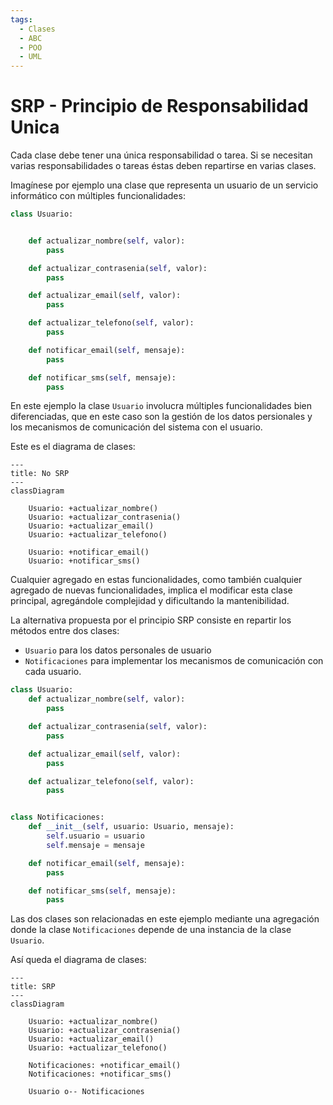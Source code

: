 ```yaml
---
tags:
  - Clases
  - ABC
  - POO
  - UML
---
```




# SRP - Principio de Responsabilidad Unica

Cada clase debe tener una única responsabilidad o tarea. 
Si se necesitan varias responsabilidades o tareas éstas deben repartirse en varias clases.


Imagínese por ejemplo una clase
que representa un usuario
de un servicio informático
con múltiples funcionalidades:


```py title="SRP (No implementado)"
class Usuario:


    def actualizar_nombre(self, valor):
        pass

    def actualizar_contrasenia(self, valor):
        pass

    def actualizar_email(self, valor):
        pass

    def actualizar_telefono(self, valor):
        pass

    def notificar_email(self, mensaje):
        pass

    def notificar_sms(self, mensaje):
        pass
```

En este ejemplo la clase `Usuario` involucra múltiples funcionalidades
bien diferenciadas,
que en este caso son la gestión de los datos persionales
y los mecanismos de comunicación del sistema con el usuario.

Este es el diagrama de clases:

```mermaid
---
title: No SRP
---
classDiagram

    Usuario: +actualizar_nombre()
    Usuario: +actualizar_contrasenia()
    Usuario: +actualizar_email()
    Usuario: +actualizar_telefono()

    Usuario: +notificar_email()
    Usuario: +notificar_sms()
```




Cualquier agregado en estas funcionalidades, 
como también cualquier agregado de nuevas funcionalidades,
implica el modificar esta clase principal,
agregándole complejidad y dificultando la mantenibilidad.


La alternativa propuesta por el principio SRP
consiste en repartir los métodos entre dos clases:

- `Usuario` para los datos personales de usuario
- `Notificaciones` para implementar los mecanismos de comunicación
con cada usuario.


```py title="SRP"
class Usuario:
    def actualizar_nombre(self, valor):
        pass

    def actualizar_contrasenia(self, valor):
        pass

    def actualizar_email(self, valor):
        pass

    def actualizar_telefono(self, valor):
        pass


class Notificaciones:
    def __init__(self, usuario: Usuario, mensaje):
        self.usuario = usuario         
        self.mensaje = mensaje

    def notificar_email(self, mensaje):
        pass

    def notificar_sms(self, mensaje):
        pass
```

Las dos clases son relacionadas en este ejemplo mediante una agregación donde
la clase `Notificaciones` depende de una instancia de la clase `Usuario`.

Así queda el diagrama de clases:

```mermaid
---
title: SRP
---
classDiagram

    Usuario: +actualizar_nombre()
    Usuario: +actualizar_contrasenia()
    Usuario: +actualizar_email()
    Usuario: +actualizar_telefono()

    Notificaciones: +notificar_email()
    Notificaciones: +notificar_sms()

    Usuario o-- Notificaciones
```









